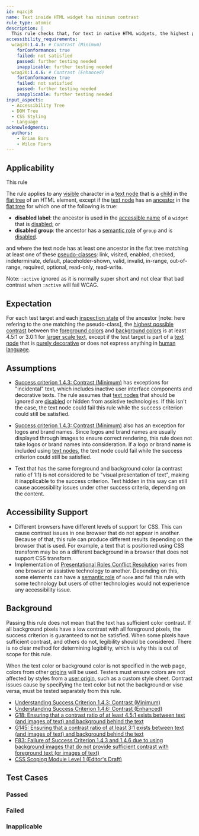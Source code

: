 ```yaml
---
id: nqzcj8
name: Text inside HTML widget has minimum contrast
rule_type: atomic
description: |
  This rule checks that, for text in native HTML widgets, the highest possible contrast of every text character with its background meets the minimal contrast requirement.
accessibility_requirements:
  wcag20:1.4.3: # Contrast (Minimum)
    forConformance: true
    failed: not satisfied
    passed: further testing needed
    inapplicable: further testing needed
  wcag20:1.4.6: # Contrast (Enhanced)
    forConformance: true
    failed: not satisfied
    passed: further testing needed
    inapplicable: further testing needed
input_aspects:
  - Accessibility Tree
  - DOM Tree
  - CSS Styling
  - Language
acknowledgments:
  authors:
    - Brian Bors
    - Wilco Fiers
---
```


## Applicability

This rule

The rule applies to any [visible][] character in a [text node][] that is a [child][] in the [flat tree][] of an HTML element, except if the [text node][] has an [ancestor][] in the [flat tree][] for which one of the following is true:

- **disabled label**: the ancestor is used in the [accessible name][] of a `widget` that is [disabled][]; or
- **disabled group**: the ancestor has a [semantic role][] of `group` and is [disabled][].

and where the text node has at least one ancestor in the flat tree matching at least one of these [pseudo-classes](https://html.spec.whatwg.org/multipage/semantics-other.html#pseudo-classes): link, visited, enabled, checked, indeterminate, default, placeholder-shown, valid, invalid, in-range, out-of-range, required, optional, read-only, read-write.

Note: `:active` ignored as it is normally super short and not clear that bad contrast when `:active` will fail WCAG.

## Expectation

For each test target and each [inspection state](https://github.com/act-rules/act-rules.github.io/blob/a0b35eef9c1c12c8182a05e438f6f339f823e5a2/pages/glossary/inspection-states.md) of the ancestor [note: here refering to the one matching the pseudo-class], the [highest possible contrast][] between the [foreground colors][] and [background colors][] is at least 4.5:1 or 3.0:1 for [larger scale text][], except if the test target is part of a [text node][] that is [purely decorative][] or does not express anything in [human language][].

## Assumptions

- [Success criterion 1.4.3: Contrast (Minimum)][sc143] has exceptions for "incidental" text, which includes inactive user interface components and decorative texts. The rule assumes that [text nodes][text node] that should be ignored are [disabled][] or hidden from assistive technologies. If this isn't the case, the text node could fail this rule while the success criterion could still be satisfied.

- [Success criterion 1.4.3: Contrast (Minimum)][sc143] also has an exception for logos and brand names. Since logos and brand names are usually displayed through images to ensure correct rendering, this rule does not take logos or brand names into consideration. If a logo or brand name is included using [text nodes][text node], the text node could fail while the success criterion could still be satisfied.

- Text that has the same foreground and background color (a contrast ratio of 1:1) is not considered to be "visual presentation of text", making it inapplicable to the success criterion. Text hidden in this way can still cause accessibility issues under other success criteria, depending on the content.

## Accessibility Support

- Different browsers have different levels of support for CSS. This can cause contrast issues in one browser that do not appear in another. Because of that, this rule can produce different results depending on the browser that is used. For example, a text that is positioned using CSS transform may be on a different background in a browser that does not support CSS transform.
- Implementation of [Presentational Roles Conflict Resolution][] varies from one browser or assistive technology to another. Depending on this, some elements can have a [semantic role][] of `none` and fail this rule with some technology but users of other technologies would not experience any accessibility issue.

## Background

Passing this rule does not mean that the text has sufficient color contrast. If all background pixels have a low contrast with all foreground pixels, the success criterion is guaranteed to not be satisfied. When some pixels have sufficient contrast, and others do not, legibility should be considered. There is no clear method for determining legibility, which is why this is out of scope for this rule.

When the text color or background color is not specified in the web page, colors from other [origins][] will be used. Testers must ensure colors are not affected by styles from a [user origin][], such as a custom style sheet. Contrast issues cause by specifying the text color but not the background or vise versa, must be tested separately from this rule.

- [Understanding Success Criterion 1.4.3: Contrast (Minimum)](https://www.w3.org/WAI/WCAG21/Understanding/contrast-minimum.html)
- [Understanding Success Criterion 1.4.6: Contrast (Enhanced)](https://www.w3.org/WAI/WCAG21/Understanding/contrast-enhanced.html)
- [G18: Ensuring that a contrast ratio of at least 4.5:1 exists between text (and images of text) and background behind the text](https://www.w3.org/WAI/WCAG21/Techniques/general/G18)
- [G145: Ensuring that a contrast ratio of at least 3:1 exists between text (and images of text) and background behind the text](https://www.w3.org/WAI/WCAG21/Techniques/general/G145)
- [F83: Failure of Success Criterion 1.4.3 and 1.4.6 due to using background images that do not provide sufficient contrast with foreground text (or images of text)](https://www.w3.org/WAI/WCAG21/Techniques/failures/F83)
- [CSS Scoping Module Level 1 (Editor's Draft)](https://drafts.csswg.org/css-scoping/)

## Test Cases

### Passed

### Failed

### Inapplicable

[accessible name]: #accessible-name 'Definition of Accessible Name'
[ancestor]: https://dom.spec.whatwg.org/#concept-shadow-including-ancestor 'DOM, ancestor, 2020/07/23'
[background colors]: #background-colors-of-text 'Definition of Background color of text'
[child]: https://dom.spec.whatwg.org/#concept-tree-child 'DOM, child, 2020/07/23'
[disabled]: #disabled-element 'Definition of Disabled'
[flat tree]: https://drafts.csswg.org/css-scoping/#flat-tree 'CSS draft, flat tree, 2020/07/23'
[foreground colors]: #foreground-colors-of-text 'Definition of Foreground color of text'
[highest possible contrast]: #highest-possible-contrast 'Definition of Highest possible contrast'
[human language]: https://www.w3.org/TR/WCAG21/#dfn-human-language-s 'WCAG 2.1, Human language'
[larger scale text]: #large-scale-text 'Definition of Large scale text'
[origins]: https://www.w3.org/TR/css3-cascade/#cascading-origins 'CSS 3, origin'
[presentational roles conflict resolution]: https://www.w3.org/TR/wai-aria-1.1/#conflict_resolution_presentation_none 'WAI-ARIA, Presentational Roles Conflict Resolution'
[purely decorative]: https://www.w3.org/TR/WCAG21/#dfn-pure-decoration 'WCAG 2.1, Purely decorative'
[text node]: https://dom.spec.whatwg.org/#text 'DOM, text node, 2020/07/23'
[sc143]: https://www.w3.org/TR/WCAG21/#contrast-minimum 'WCAG 2.1, Success criterion 1.4.3 Contrast (Minimum)'
[semantic role]: #semantic-role 'Definition of Semantic role'
[user origin]: https://www.w3.org/TR/css3-cascade/#cascade-origin-user 'CSS 3, user origin'
[visible]: #visible 'Definition of Visible'
